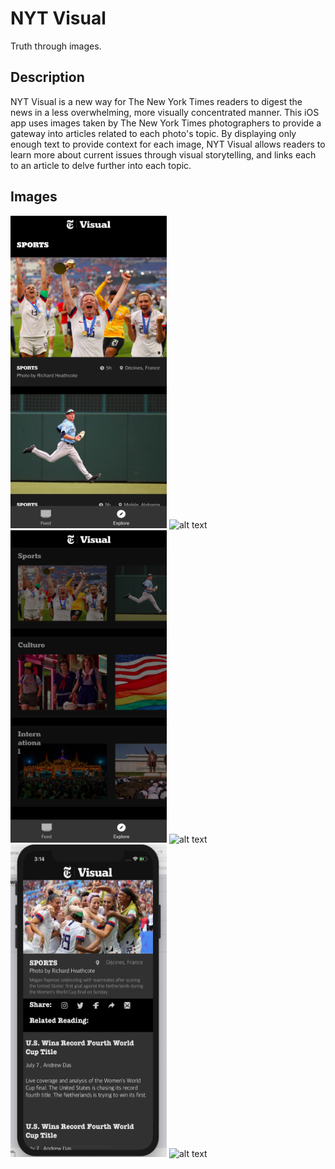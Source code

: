 # NYT Visual
Truth through images.

## Description
NYT Visual is a new way for The New York Times readers to digest the news in a less overwhelming, more visually concentrated manner. This iOS app uses images taken by The New York Times photographers to provide a gateway into articles related to each photo's topic. By displaying only enough text to provide context for each image, NYT Visual allows readers to learn more about current issues through visual storytelling, and links each to an article to delve further into each topic. 

## Images
<img src="Timeline View.png" alt="alt text" width="250" height="500"> <img src="Screenshots/SignInPage.png" alt="alt text" width="250" height="500"> <img src="Topic View.png" alt="alt text" width="250" height="500"> <img src="Screenshots/SignInPage.png" alt="alt text" width="250" height="500"> <img src="Photo View.JPG" alt="alt text" width="250" height="500"> <img src="Screenshots/SignInPage.png" alt="alt text" width="250" height="500">
